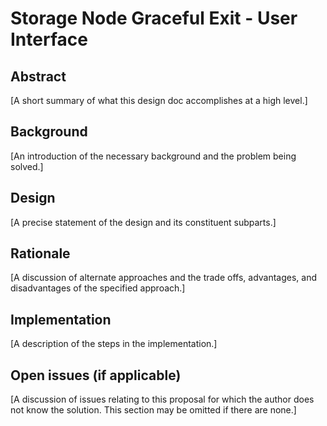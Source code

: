 # Storage Node Graceful Exit - User Interface

## Abstract

[A short summary of what this design doc accomplishes at a high level.]

## Background

[An introduction of the necessary background and the problem being solved.]

## Design

[A precise statement of the design and its constituent subparts.]

## Rationale

[A discussion of alternate approaches and the trade offs, advantages, and disadvantages of the specified approach.]

## Implementation

[A description of the steps in the implementation.]

## Open issues (if applicable)

[A discussion of issues relating to this proposal for which the author does not
know the solution. This section may be omitted if there are none.]
